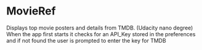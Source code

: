 # MovieRef
Displays top movie posters and details from TMDB. (Udacity nano degree)
When the app first starts it checks for an API_Key stored in the preferences 
and if not found the user is prompted to enter the key for TMDB
